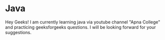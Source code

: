 # Java
Hey Geeks!
I am currently learning java via youtube channel "Apna College" and practicing geeksforgeeks questions.
I will be looking forward for your suggestions.
